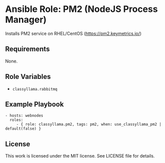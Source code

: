 # Ansible Role: PM2 (NodeJS Process Manager)

Installs PM2 service on RHEL/CentOS (https://pm2.keymetrics.io/)

## Requirements

None.

## Role Variables

* `classyllama.rabbitmq`

## Example Playbook

    - hosts: webnodes
      roles:
         - { role: classyllama.pm2, tags: pm2, when: use_classyllama_pm2 | default(false) }

## License

This work is licensed under the MIT license. See LICENSE file for details.
